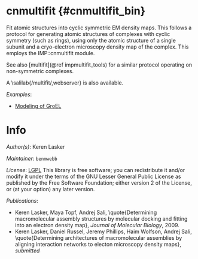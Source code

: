 cnmultifit {#cnmultifit_bin}
==========

Fit atomic structures into cyclic symmetric EM density maps.
This follows a protocol for generating atomic structures of complexes with
cyclic symmetry (such as rings), using only the atomic structure of a single
subunit and a cryo-electron microscopy density map of the complex.
This employs the IMP::cnmultifit module.

See also [multifit](@ref impmultifit_tools) for a similar protocol
operating on non-symmetric complexes.

A \salilab{/multifit/,webserver} is also available.

_Examples_:
 - [Modeling of GroEL](../tutorial/cnmultifit_groel.html)

# Info

_Author(s)_: Keren Lasker

_Maintainer_: `benmwebb`

_License_: [LGPL](http://www.gnu.org/licenses/old-licenses/lgpl-2.1.html)
This library is free software; you can redistribute it and/or
modify it under the terms of the GNU Lesser General Public
License as published by the Free Software Foundation; either
version 2 of the License, or (at your option) any later version.

_Publications_:
 - Keren Lasker, Maya Topf, Andrej Sali, \quote{Determining macromolecular assembly structures by molecular docking and fitting into an electron density map}, <em>Journal of Molecular Biology</em>, 2009.
 - Keren Lasker, Daniel Russel, Jeremy Phillips, Haim Wolfson, Andrej Sali, \quote{Determining architectures of macromolecular assemblies by aligning interaction networks to electon microscopy density maps}, <em>submitted</em>
